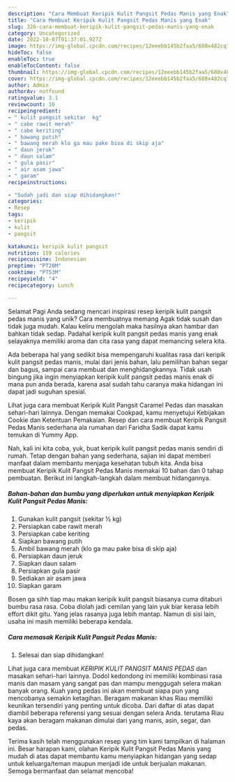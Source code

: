 ```yaml
---
description: "Cara Membuat Keripik Kulit Pangsit Pedas Manis yang Enak"
title: "Cara Membuat Keripik Kulit Pangsit Pedas Manis yang Enak"
slug: 326-cara-membuat-keripik-kulit-pangsit-pedas-manis-yang-enak
category: Uncategorized
date: 2022-10-07T01:37:01.927Z
image: https://img-global.cpcdn.com/recipes/12eeebb145b2faa5/680x482cq70/keripik-kulit-pangsit-pedas-manis-foto-resep-utama.jpg
hideToc: false
enableToc: true
enableTocContent: false
thumbnail: https://img-global.cpcdn.com/recipes/12eeebb145b2faa5/680x482cq70/keripik-kulit-pangsit-pedas-manis-foto-resep-utama.jpg
cover: https://img-global.cpcdn.com/recipes/12eeebb145b2faa5/680x482cq70/keripik-kulit-pangsit-pedas-manis-foto-resep-utama.jpg
author: Admin
authorAv: notfound
ratingvalue: 3.1
reviewcount: 16
recipeingredient:
- " kulit pangsit sekitar  kg"
- " cabe rawit merah"
- " cabe keriting"
- " bawang putih"
- " bawang merah klo ga mau pake bisa di skip aja"
- " daun jeruk"
- " daun salam"
- " gula pasir"
- " air asam jawa"
- " garam"
recipeinstructions:

- "Sudah jadi dan siap dihidangkan!"
categories:
- Resep
tags:
- keripik
- kulit
- pangsit

katakunci: keripik kulit pangsit 
nutrition: 159 calories
recipecuisine: Indonesian
preptime: "PT20M"
cooktime: "PT53M"
recipeyield: "4"
recipecategory: Lunch

---
```



Selamat Pagi Anda sedang mencari inspirasi resep keripik kulit pangsit pedas manis yang unik? Cara membuatnya memang Agak tidak susah dan tidak juga mudah. Kalau keliru mengolah maka hasilnya akan hambar dan bahkan tidak sedap. Padahal keripik kulit pangsit pedas manis yang enak selayaknya memiliki aroma dan cita rasa yang dapat memancing selera kita.


Ada beberapa hal yang sedikit bisa mempengaruhi kualitas rasa dari keripik kulit pangsit pedas manis, mulai dari jenis bahan, lalu pemilihan bahan segar dan bagus, sampai cara membuat dan menghidangkannya. Tidak usah bingung jika ingin menyiapkan keripik kulit pangsit pedas manis enak di mana pun anda berada, karena asal sudah tahu caranya maka hidangan ini dapat jadi suguhan spesial.

Lihat juga cara membuat Keripik Kulit Pangsit Caramel Pedas dan masakan sehari-hari lainnya. Dengan memakai Cookpad, kamu menyetujui Kebijakan Cookie dan Ketentuan Pemakaian. Resep dan cara membuat Keripik Pangsit Pedas Manis sederhana ala rumahan dari Faridha Sadik dapat kamu temukan di Yummy App.


Nah, kali ini kita coba, yuk, buat keripik kulit pangsit pedas manis sendiri di rumah. Tetap dengan bahan yang sederhana, sajian ini dapat memberi manfaat dalam membantu menjaga kesehatan tubuh kita. Anda bisa membuat Keripik Kulit Pangsit Pedas Manis memakai 10 bahan dan 0 tahap pembuatan. Berikut ini langkah-langkah dalam membuat hidangannya.

<!--inarticleads1-->

##### Bahan-bahan dan bumbu yang diperlukan untuk menyiapkan Keripik Kulit Pangsit Pedas Manis:

1. Gunakan  kulit pangsit (sekitar ½ kg)
1. Persiapkan  cabe rawit merah
1. Persiapkan  cabe keriting
1. Siapkan  bawang putih
1. Ambil  bawang merah (klo ga mau pake bisa di skip aja)
1. Persiapkan  daun jeruk
1. Siapkan  daun salam
1. Persiapkan  gula pasir
1. Sediakan  air asam jawa
1. Siapkan  garam


Bosen ga sihh tiap mau makan keripik kulit pangsit biasanya cuma ditaburi bumbu rasa rasa. Coba diolah jadi cemilan yang lain yuk biar kerasa lebih effort dikit gitu. Yang jelas rasanya juga lebih mantap. Namun di sisi lain, usaha ini masih memiliki beberapa kendala. 

<!--inarticleads2-->

##### Cara memasak Keripik Kulit Pangsit Pedas Manis:


1. Selesai dan siap dihidangkan!

Lihat juga cara membuat *KERIPIK KULIT PANGSIT MANIS PEDAS* dan masakan sehari-hari lainnya. Dodol kedondong ini memiliki kombinasi rasa manis dan masam yang sangat pas dan mampu menggugah selera makan banyak orang. Kuah yang pedas ini akan membuat siapa pun yang mencobanya semakin ketagihan. Beragam makanan khas Riau memiliki keunikan tersendiri yang penting untuk dicoba. Dari daftar di atas dapat diambil beberapa referensi yang sesuai dengan selera Anda. terutama Riau kaya akan beragam makanan dimulai dari yang manis, asin, segar, dan pedas. 

Terima kasih telah menggunakan resep yang tim kami tampilkan di halaman ini. Besar harapan kami, olahan Keripik Kulit Pangsit Pedas Manis yang mudah di atas dapat membantu kamu menyiapkan hidangan yang sedap untuk keluarga/teman maupun menjadi ide untuk berjualan makanan. Semoga bermanfaat dan selamat mencoba!

